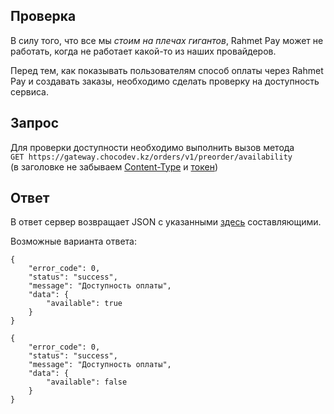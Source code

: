 ## Проверка

В силу того, что все мы _стоим на плечах гигантов_, Rahmet Pay может не работать, когда не работает какой-то из наших провайдеров.  

Перед тем, как показывать пользователям способ оплаты через Rahmet Pay и создавать заказы, необходимо сделать проверку на доступность сервиса.

## Запрос

Для проверки доступности необходимо выполнить вызов метода  
`GET https://gateway.chocodev.kz/orders/v1/preorder/availability`  
(в заголовке не забываем [Content-Type](/#_3) и [токен](auth))  

## Ответ

В ответ сервер возвращает JSON с указанными [здесь](/#_4) составляющими.  

Возможные варианта ответа: 
```
{
    "error_code": 0,
    "status": "success",
    "message": "Доступность оплаты",
    "data": {
        "available": true
    }
}
```
```
{
    "error_code": 0,
    "status": "success",
    "message": "Доступность оплаты",
    "data": {
        "available": false
    }
}
```